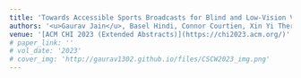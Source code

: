 ```yaml
---
title: 'Towards Accessible Sports Broadcasts for Blind and Low-Vision Viewers'
authors: '<u>Gaurav Jain</u>, Basel Hindi, Connor Courtien, Xin Yi Therese Xu, Conrad Wyrick, Michael Malcolm, Brian A. Smith'
venue: '[ACM CHI 2023 (Extended Abstracts)](https://chi2023.acm.org/)'
# paper_link: ''
# vol_date: '2023'
# cover_img: 'http://gaurav1302.github.io/files/CSCW2023_img.png'
---
```


